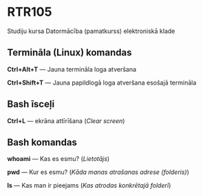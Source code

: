 # RTR105
Studiju kursa Datormācība (pamatkurss) elektroniskā klade
## Termināla (Linux) komandas
**Ctrl+Alt+T** — Jauna termināla loga atveršana

**Ctrl+Shift+T** — Jauna papildlogā loga atveršana esošajā termināla

## Bash īsceļi
**Ctrl+L** — ekrāna attīrīšana (*Clear screen*)

## Bash komandas
**whoami** — Kas es esmu? (*Lietotājs*)

**pwd** — Kur es esmu? (*Kāda manas atrašanas adrese (folderis)*)

**ls** — Kas man ir pieejams (*Kas atrodas konkrētajā folderī*)
